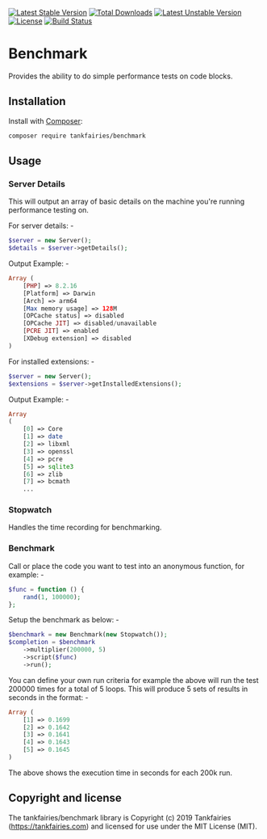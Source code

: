 [![Latest Stable Version](https://poser.pugx.org/tankfairies/benchmark/v/stable)](https://packagist.org/packages/tankfairies/benchmark)
[![Total Downloads](https://poser.pugx.org/tankfairies/benchmark/downloads)](https://packagist.org/packages/tankfairies/benchmark)
[![Latest Unstable Version](https://poser.pugx.org/tankfairies/benchmark/v/unstable)](https://packagist.org/packages/tankfairies/benchmark)
[![License](https://poser.pugx.org/tankfairies/benchmark/license)](https://packagist.org/packages/tankfairies/benchmark)
[![Build Status](https://travis-ci.com/tankfairies/benchmark.svg?branch=main)](https://travis-ci.com/github/tankfairies/benchmark)

# Benchmark

Provides the ability to do simple performance tests on code blocks.


## Installation

Install with [Composer](https://getcomposer.org/):

```bash
composer require tankfairies/benchmark 
```

## Usage

### Server Details

This will output an array of basic details on the machine you're running performance testing on.

For server details: -
```php
$server = new Server();
$details = $server->getDetails();
```

Output Example: -

```php
Array (
    [PHP] => 8.2.16
    [Platform] => Darwin
    [Arch] => arm64
    [Max memory usage] => 128M
    [OPCache status] => disabled
    [OPCache JIT] => disabled/unavailable
    [PCRE JIT] => enabled
    [XDebug extension] => disabled
)
```
For installed extensions: -

```php
$server = new Server();
$extensions = $server->getInstalledExtensions();
```

Output Example: -

```php
Array
(
    [0] => Core
    [1] => date
    [2] => libxml
    [3] => openssl
    [4] => pcre
    [5] => sqlite3
    [6] => zlib
    [7] => bcmath
    ...
```

### Stopwatch

Handles the time recording for benchmarking.

### Benchmark

Call or place the code you want to test into an anonymous function, for example: -

```php
$func = function () {
    rand(1, 100000);
};
```

Setup the benchmark as below: -

```php 
$benchmark = new Benchmark(new Stopwatch());
$completion = $benchmark
    ->multiplier(200000, 5)
    ->script($func)
    ->run();
```
You can define your own run criteria for example the above will run the test 
200000 times for a total of 5 loops.  This will produce 5 sets of results in
seconds in the format: -

```php
Array (
    [1] => 0.1699
    [2] => 0.1642
    [3] => 0.1641
    [4] => 0.1643
    [5] => 0.1645
)
```

The above shows the execution time in seconds for each 200k run.

## Copyright and license

The tankfairies/benchmark library is Copyright (c) 2019 Tankfairies (https://tankfairies.com) and licensed for use under the MIT License (MIT).
